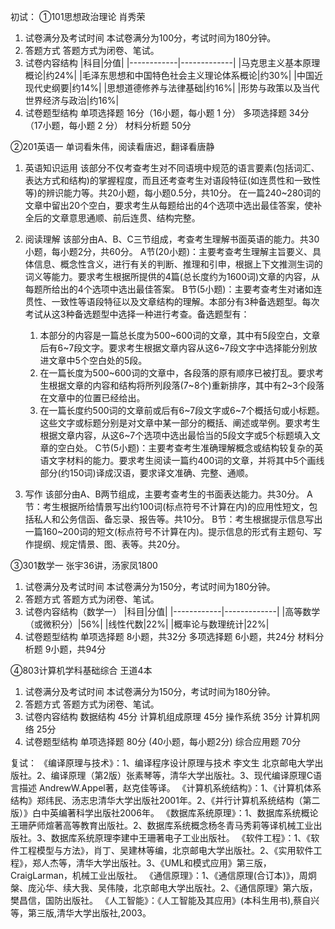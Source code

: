 初试：
①101思想政治理论
肖秀荣

1. 试卷满分及考试时间
	本试卷满分为100分，考试时间为180分钟。
2. 答题方式
	答题方式为闭卷、笔试。
3. 试卷内容结构
    |科目|分值|
    |------------|-------------|
    |马克思主义基本原理概论|约24%|
    |毛泽东思想和中国特色社会主义理论体系概论|约30%|
    |中国近现代史纲要|约14%|
    |思想道德修养与法律基础|约16%|
    |形势与政策以及当代世界经济与政治|约16%|
4. 试卷题型结构
	单项选择题 16分（16小题，每小题 1 分）
	多项选择题 34分（17小题，每小题 2 分）
	材料分析题 50分

②201英语一
单词看朱伟，阅读看唐迟，翻译看唐静

1. 英语知识运用
	该部分不仅考查考生对不同语境中规范的语言要素(包括词汇、表达方式和结构)的掌握程度，而且还考查考生对语段特征(如连贯性和一致性等)的辨识能力等。共20小题，每小题0.5分，共10分。
	在一篇240~280词的文章中留出20个空白，要求考生从每题给出的4个选项中选出最佳答案，使补全后的文章意思通顺、前后连贯、结构完整。

2. 阅读理解
	该部分由A、B、C三节组成，考查考生理解书面英语的能力。共30小题，每小题2分，共60分。
	A节(20小题)：主要考查考生理解主旨要义、具体信息、概念性含义，进行有关的判断、推理和引申，根据上下文推测生词的词义等能力。要求考生根据所提供的4篇(总长度约为1600词)文章的内容，从每题所给出的4个选项中选出最佳答案。
	B节(5小题)：主要考查考生对诸如连贯性、一致性等语段特征以及文章结构的理解。本部分有3种备选题型。每次考试从这3种备选题型中选择一种进行考查。备选题型有：
	1) 本部分的内容是一篇总长度为500~600词的文章，其中有5段空白，文章后有6~7段文字。要求考生根据文章内容从这6~7段文字中选择能分别放进文章中5个空白处的5段。
	2) 在一篇长度为500~600词的文章中，各段落的原有顺序已被打乱。要求考生根据文章的内容和结构将所列段落(7~8个)重新排序，其中有2~3个段落在文章中的位置已经给出。
	3) 在一篇长度约500词的文章前或后有6~7段文字或6~7个概括句或小标题。这些文字或标题分别是对文章中某一部分的概括、阐述或举例。要求考生根据文章内容，从这6~7个选项中选出最恰当的5段文字或5个标题填入文章的空白处。
	C节(5小题)：主要考查考生准确理解概念或结构较复杂的英语文字材料的能力。要求考生阅读一篇约400词的文章，并将其中5个画线部分(约150词)译成汉语，要求译文准确、完整、通顺。
	
3. 写作
	该部分由A、B两节组成，主要考查考生的书面表达能力。共30分。
	A节：考生根据所给情景写出约100词(标点符号不计算在内)的应用性短文，包括私人和公务信函、备忘录、报告等。共10分。
	B节：考生根据提示信息写出一篇160~200词的短文(标点符号不计算在内)。提示信息的形式有主题句、写作提纲、规定情景、图、表等。共20分。
	

③301数学一
张宇36讲，汤家凤1800

1. 试卷满分及考试时间
	本试卷满分为150分，考试时间为180分钟。
2. 答题方式
	答题方式为闭卷、笔试。
3. 试卷内容结构（数学一）
    |科目|分值|
    |------------|-------------|
    |高等数学（或微积分）|56%|
    |线性代数|22%|
    |概率论与数理统计|22%|
4. 试卷题型结构
	单项选择题	8小题，共32分
	多项选择题	6小题，共24分
	材料分析题	9小题，共94分

④803计算机学科基础综合
王道4本

1. 试卷满分及考试时间
	本试卷满分为150分，考试时间为180分钟。
2. 答题方式
	答题方式为闭卷、笔试。
3. 试卷内容结构
	数据结构 45分
	计算机组成原理 45分
	操作系统 35分
	计算机网络 25分
4. 试卷题型结构
	单项选择题 80分 (40小题，每小题2分)
	综合应用题 70分

复试：
《编译原理与技术》：1、编译程序设计原理与技术 李文生 北京邮电大学出版社。2、编译原理（第2版）张素琴等，清华大学出版社。3、现代编译原理C语言描述 AndrewW.Appel著，赵克佳等译。 
《计算机系统结构》：1、《计算机体系结构》郑纬民、汤志忠清华大学出版社2001年。2、《并行计算机系统结构（第二版）》白中英编著科学出版社2006年。 
《数据库系统原理》：1、数据库系统概论王珊萨师煊著高等教育出版社。2、数据库系统概念杨冬青马秀莉等译机械工业出版社。3、数据库系统原理李建中王珊著电子工业出版社。 
《软件工程》：1、《软件工程模型与方法》，肖丁、吴建林等编，北京邮电大学出版社。2、《实用软件工程》，郑人杰等，清华大学出版社。3、《UML和模式应用》第三版，CraigLarman，机械工业出版社。 
《通信原理》：1、《通信原理(合订本)》，周炯槃、庞沁华、续大我、吴伟陵，北京邮电大学出版社。2、《通信原理》第六版，樊昌信，国防出版社。 
《人工智能》：《人工智能及其应用》(本科生用书),蔡自兴等，第三版,清华大学出版社,2003。